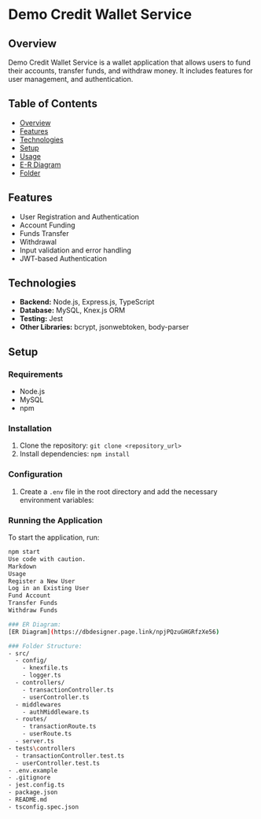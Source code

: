 # Demo Credit Wallet Service

## Overview
Demo Credit Wallet Service is a wallet application that allows users to fund their accounts, transfer funds, and withdraw money. It includes features for user management, and authentication.

## Table of Contents

- [Overview](#overview)
- [Features](#features)
- [Technologies](#technologies)
- [Setup](#setup)
- [Usage](#usage)
- [E-R Diagram](#e-r-diagram)
- [Folder](#folder)


## Features

- User Registration and Authentication
- Account Funding
- Funds Transfer
- Withdrawal
- Input validation and error handling
- JWT-based Authentication

## Technologies

- **Backend:** Node.js, Express.js, TypeScript
- **Database:** MySQL, Knex.js ORM
- **Testing:** Jest
- **Other Libraries:** bcrypt, jsonwebtoken, body-parser

## Setup

### Requirements

- Node.js
- MySQL
- npm

### Installation

1. Clone the repository: `git clone <repository_url>`
2. Install dependencies: `npm install`

### Configuration

1. Create a `.env` file in the root directory and add the necessary environment variables:

### Running the Application

To start the application, run:

```bash
npm start
Use code with caution.
Markdown
Usage
Register a New User
Log in an Existing User
Fund Account
Transfer Funds
Withdraw Funds

### ER Diagram:
[ER Diagram](https://dbdesigner.page.link/npjPQzuGHGRfzXe56)

### Folder Structure:
- src/
  - config/
    - knexfile.ts
    - logger.ts
  - controllers/
    - transactionController.ts
    - userController.ts
  - middlewares
    - authMiddleware.ts
  - routes/
    - transactionRoute.ts
    - userRoute.ts
  - server.ts
- tests\controllers
  - transactionController.test.ts
  - userController.test.ts
- .env.example
- .gitignore
- jest.config.ts
- package.json
- README.md
- tsconfig.spec.json

